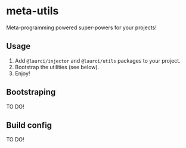 # meta-utils

Meta-programming powered super-powers for your projects!

## Usage

1. Add `@laurci/injector` and `@laurci/utils` packages to your project.
2. Bootstrap the utilities (see below).
3. Enjoy!

## Bootstraping

TO DO!

## Build config

TO DO!
